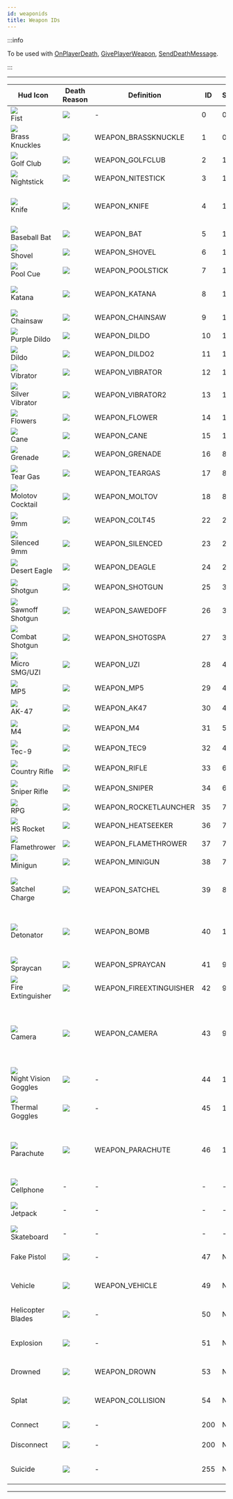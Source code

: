 ```yaml
---
id: weaponids
title: Weapon IDs
---
```


:::info

To be used with [OnPlayerDeath](../callbacks/OnPlayerDeath), [GivePlayerWeapon](../functions/GivePlayerWeapon), [SendDeathMessage](../functions/SendDeathMessage).

:::

---

| Hud Icon                                                           | Death Reason                                       | Definition              | ID  | Slot | Model | Notes                                                                                                            |
| ------------------------------------------------------------------ | -------------------------------------------------- | ----------------------- | --- | ---- | ----- | ---------------------------------------------------------------------------------------------------------------- |
| ![](/images/hudIcons/fist.png)<br/>Fist                            | ![](/images/deathIcons/death-fist.gif)             | -                       | 0   | 0    | -     | -                                                                                                                |
| ![](/images/hudIcons/brassKnuckles.png)<br/>Brass Knuckles         | ![](/images/deathIcons/death-brassKnuckles.gif)    | WEAPON_BRASSKNUCKLE     | 1   | 0    | 331   | -                                                                                                                |
| ![](/images/hudIcons/golfClub.png)<br/>Golf Club                   | ![](/images/deathIcons/death-golfClub.gif)         | WEAPON_GOLFCLUB         | 2   | 1    | 333   | -                                                                                                                |
| ![](/images/hudIcons/nightStick.png)<br/>Nightstick                | ![](/images/deathIcons/death-nightstick.gif)       | WEAPON_NITESTICK        | 3   | 1    | 334   | -                                                                                                                |
| ![](/images/hudIcons/knife.png)<br/>Knife                          | ![](/images/deathIcons/death-knife.gif)            | WEAPON_KNIFE            | 4   | 1    | 335   | Can de-sync players when their throat is cut (they appear dead to other players)                                 |
| ![](/images/hudIcons/baseballBat.png)<br/>Baseball Bat             | ![](/images/deathIcons/death-baseballBat.gif)      | WEAPON_BAT              | 5   | 1    | 336   | -                                                                                                                |
| ![](/images/hudIcons/shovel.png)<br/>Shovel                        | ![](/images/deathIcons/death-shovel.gif)           | WEAPON_SHOVEL           | 6   | 1    | 337   | -                                                                                                                |
| ![](/images/hudIcons/poolCue.png)<br/>Pool Cue                     | ![](/images/deathIcons/death-poolCue.gif)          | WEAPON_POOLSTICK        | 7   | 1    | 338   | -                                                                                                                |
| ![](/images/hudIcons/katana.png)<br/>Katana                        | ![](/images/deathIcons/death-katana.gif)           | WEAPON_KATANA           | 8   | 1    | 339   | Can not decapitate players (like in single-player)                                                               |
| ![](/images/hudIcons/chainsaw.png)<br/>Chainsaw                    | ![](/images/deathIcons/death-chainsaw.gif)         | WEAPON_CHAINSAW         | 9   | 1    | 341   | -                                                                                                                |
| ![](/images/hudIcons/purpleDildo.png)<br/>Purple Dildo             | ![](/images/deathIcons/death-purpleDildo.gif)      | WEAPON_DILDO            | 10  | 10   | 321   | -                                                                                                                |
| ![](/images/hudIcons/dildo.png)<br/>Dildo                          | ![](/images/deathIcons/death-dildo.gif)            | WEAPON_DILDO2           | 11  | 10   | 322   | -                                                                                                                |
| ![](/images/hudIcons/vibrator.png)<br/>Vibrator                    | ![](/images/deathIcons/death-vibrator.gif)         | WEAPON_VIBRATOR         | 12  | 10   | 323   | -                                                                                                                |
| ![](/images/hudIcons/silverVibrator.png)<br/>Silver Vibrator       | ![](/images/deathIcons/death-silverVibrator.gif)   | WEAPON_VIBRATOR2        | 13  | 10   | 324   | -                                                                                                                |
| ![](/images/hudIcons/flowers.png)<br/>Flowers                      | ![](/images/deathIcons/death-flowers.gif)          | WEAPON_FLOWER           | 14  | 10   | 325   | -                                                                                                                |
| ![](/images/hudIcons/cane.png)<br/>Cane                            | ![](/images/deathIcons/death-cane.gif)             | WEAPON_CANE             | 15  | 10   | 326   | -                                                                                                                |
| ![](/images/hudIcons/grenade.png)<br/>Grenade                      | ![](/images/deathIcons/death-grenade.gif)          | WEAPON_GRENADE          | 16  | 8    | 342   | Does not produce fire                                                                                            |
| ![](/images/hudIcons/tearGas.png)<br/>Tear Gas                     | ![](/images/deathIcons/death-tearGas.gif)          | WEAPON_TEARGAS          | 17  | 8    | 343   | The coughing effect is disabled in SA-MP                                                                         |
| ![](/images/hudIcons/molotovCocktail.png)<br/>Molotov Cocktail     | ![](/images/deathIcons/death-molotovCocktail.gif)  | WEAPON_MOLTOV           | 18  | 8    | 344   | Produces fire                                                                                                    |
| ![](/images/hudIcons/9mm.png)<br/>9mm                              | ![](/images/deathIcons/death-9mm.gif)              | WEAPON_COLT45           | 22  | 2    | 346   | Skill can be set with [SetPlayerSkillLevel](../functions/SetplayerSkillLevel)                                    |
| ![](/images/hudIcons/silenced9mm.png)<br/>Silenced 9mm             | ![](/images/deathIcons/death-silenced9mm.gif)      | WEAPON_SILENCED         | 23  | 2    | 347   | Skill can be set with [SetPlayerSkillLevel](../functions/SetplayerSkillLevel)                                    |
| ![](/images/hudIcons/desertEagle.png)<br/>Desert Eagle             | ![](/images/deathIcons/death-desertEagle.gif)      | WEAPON_DEAGLE           | 24  | 2    | 348   | Skill can be set with [SetPlayerSkillLevel](../functions/SetplayerSkillLevel)                                    |
| ![](/images/hudIcons/shotgun.png)<br/>Shotgun                      | ![](/images/deathIcons/death-shotgun.gif)          | WEAPON_SHOTGUN          | 25  | 3    | 349   | Skill can be set with [SetPlayerSkillLevel](../functions/SetplayerSkillLevel)                                    |
| ![](/images/hudIcons/sawnoffShotgun.png)<br/>Sawnoff Shotgun       | ![](/images/deathIcons/death-sawnoffShotgun.gif)   | WEAPON_SAWEDOFF         | 26  | 3    | 350   | Skill can be set with [SetPlayerSkillLevel](../functions/SetplayerSkillLevel)                                    |
| ![](/images/hudIcons/combatShotgun.png)<br/>Combat Shotgun         | ![](/images/deathIcons/death-combatShotgun.gif)    | WEAPON_SHOTGSPA         | 27  | 3    | 351   | Skill can be set with [SetPlayerSkillLevel](../functions/SetplayerSkillLevel)                                    |
| ![](/images/hudIcons/microSMG-Uzi.png)<br/>Micro SMG/UZI           | ![](/images/deathIcons/death-microSMG-Uzi.gif)     | WEAPON_UZI              | 28  | 4    | 352   | Skill can be set with [SetPlayerSkillLevel](../functions/SetplayerSkillLevel)                                    |
| ![](/images/hudIcons/mp5.png)<br/>MP5                              | ![](/images/deathIcons/death-mp5.gif)              | WEAPON_MP5              | 29  | 4    | 353   | Skill can be set with [SetPlayerSkillLevel](../functions/SetplayerSkillLevel)                                    |
| ![](/images/hudIcons/ak47.png)<br/>AK-47                           | ![](/images/deathIcons/death-ak47.gif)             | WEAPON_AK47             | 30  | 4    | 355   | Skill can be set with [SetPlayerSkillLevel](../functions/SetplayerSkillLevel)                                    |
| ![](/images/hudIcons/m4.png)<br/>M4                                | ![](/images/deathIcons/death-m4.gif)               | WEAPON_M4               | 31  | 5    | 356   | Skill can be set with [SetPlayerSkillLevel](../functions/SetplayerSkillLevel)                                    |
| ![](/images/hudIcons/tec9.png)<br/>Tec-9                           | ![](/images/deathIcons/death-tec9.gif)             | WEAPON_TEC9             | 32  | 4    | 372   | Skill can be set with [SetPlayerSkillLevel](../functions/SetplayerSkillLevel)                                    |
| ![](/images/hudIcons/countryRifle.png)<br/>Country Rifle           | ![](/images/deathIcons/death-countryRifle.gif)     | WEAPON_RIFLE            | 33  | 6    | 357   | Skill can be set with [SetPlayerSkillLevel](../functions/SetplayerSkillLevel)                                    |
| ![](/images/hudIcons/sniperRifle.png)<br/>Sniper Rifle             | ![](/images/deathIcons/death-sniperRifle.gif)      | WEAPON_SNIPER           | 34  | 6    | 358   | Skill can be set with [SetPlayerSkillLevel](../functions/SetplayerSkillLevel)                                    |
| ![](/images/hudIcons/rpg.png)<br/>RPG                              | ![](/images/deathIcons/death-rpg.gif)              | WEAPON_ROCKETLAUNCHER   | 35  | 7    | 359   | -                                                                                                                |
| ![](/images/hudIcons/hsRocket.png)<br/>HS Rocket                   | ![](/images/deathIcons/death-hsRocket.gif)         | WEAPON_HEATSEEKER       | 36  | 7    | 360   | Lock-on is not synced                                                                                            |
| ![](/images/hudIcons/flamethrower.png)<br/>Flamethrower            | ![](/images/deathIcons/death-flamethrower.gif)     | WEAPON_FLAMETHROWER     | 37  | 7    | 361   | -                                                                                                                |
| ![](/images/hudIcons/minigun.png)<br/>Minigun                      | ![](/images/deathIcons/death-minigun.gif)          | WEAPON_MINIGUN          | 38  | 7    | 362   | -                                                                                                                |
| ![](/images/hudIcons/satchelCharge.png)<br/>Satchel Charge         | ![](/images/deathIcons/death-satchelCharge.gif)    | WEAPON_SATCHEL          | 39  | 8    | 363   | Only synced for players that were streamed-in when the satchels were thrown                                      |
| ![](/images/hudIcons/detonator.png)<br/>Detonator                  | ![](/images/deathIcons/death-detonator.gif)        | WEAPON_BOMB             | 40  | 12   | 364   | Given automatically when players throw a satchel charge (omit from anti-cheat checks)                            |
| ![](/images/hudIcons/sprayCan.png)<br/>Spraycan                    | ![](/images/deathIcons/death-sprayCan.gif)         | WEAPON_SPRAYCAN         | 41  | 9    | 365   | Players that are sprayed choke                                                                                   |
| ![](/images/hudIcons/fireExtinguisher.png)<br/>Fire Extinguisher   | ![](/images/deathIcons/death-fireExtinguisher.gif) | WEAPON_FIREEXTINGUISHER | 42  | 9    | 366   | Players that are sprayed choke                                                                                   |
| ![](/images/hudIcons/camera.png)<br/>Camera                        | ![](/images/deathIcons/death-camera.gif)           | WEAPON_CAMERA           | 43  | 9    | 367   | Saves photos to player's gallery if enabled via pause menu (My Documents\GTA San Andreas User Files\Gallery)     |
| ![](/images/hudIcons/nightVisGoggles.png)<br/>Night Vision Goggles | ![](/images/deathIcons/death-nightVisGoggles.gif)  | -                       | 44  | 11   | 368   | Visual effects show for all players (fix available)                                                              |
| ![](/images/hudIcons/thermalGoggles.png)<br/>Thermal Goggles       | ![](/images/deathIcons/death-thermalGoggles.gif)   | -                       | 45  | 11   | 369   | Visual effects show for all players (fix available)                                                              |
| ![](/images/hudIcons/parachute.png)<br/>Parachute                  | ![](/images/deathIcons/death-parachute.gif)        | WEAPON_PARACHUTE        | 46  | 11   | 371   | Players will die if teleported while diving with a parachute; Parachutes are given when bailing out of aircraft. |
| ![](/images/hudIcons/cellphone.png)<br/>Cellphone                  | -                                                  | -                       | -   | -    | -     | Cut from the game.                                                                                               |
| ![](/images/hudIcons/jetpack.png)<br/>Jetpack                      | -                                                  | -                       | -   | -    | 370   | Doesn't work as a weapon. See [SetPlayerSpecialAction](../functions/SetPlayerSpecialAction).                     |
| ![](/images/hudIcons/skateboard.png)<br/>Skateboard                | -                                                  | -                       | -   | -    | -     | Cut from the game.                                                                                               |
| Fake Pistol                                                        | ![](/images/deathIcons/death-fakePistol.gif)       | -                       | 47  | N/A  | N/A   | Only a death icon, can not be used in [GivePlayerWeapon](../functions/GivePlayerWeapon) etc.                     |
| Vehicle                                                            | ![](/images/deathIcons/death-vehicle.gif)          | WEAPON_VEHICLE          | 49  | N/A  | N/A   | Only a death icon, can not be used in [GivePlayerWeapon](../functions/GivePlayerWeapon) etc.                     |
| Helicopter Blades                                                  | ![](/images/deathIcons/death-heliBlades.gif)       | -                       | 50  | N/A  | N/A   | Only a death icon, can not be used in [GivePlayerWeapon](../functions/GivePlayerWeapon) etc.                     |
| Explosion                                                          | ![](/images/deathIcons/death-explosion.gif)        | -                       | 51  | N/A  | N/A   | Only a death icon, can not be used in [GivePlayerWeapon](../functions/GivePlayerWeapon) etc.                     |
| Drowned                                                            | ![](/images/deathIcons/death-drowned.gif)          | WEAPON_DROWN            | 53  | N/A  | N/A   | Only a death icon, can not be used in [GivePlayerWeapon](../functions/GivePlayerWeapon) etc.                     |
| Splat                                                              | ![](/images/deathIcons/death-splat.gif)            | WEAPON_COLLISION        | 54  | N/A  | N/A   | Only a death icon, can not be used in [GivePlayerWeapon](../functions/GivePlayerWeapon) etc.                     |
| Connect                                                            | ![](/images/deathIcons/death-connect.gif)          | -                       | 200 | N/A  | N/A   | Only usable in [SendDeathMessage](../functions/SendDeathMessage)                                                 |
| Disconnect                                                         | ![](/images/deathIcons/death-disconnect.gif)       | -                       | 200 | N/A  | N/A   | Only usable in [SendDeathMessage](../functions/SendDeathMessage)                                                 |
| Suicide                                                            | ![](/images/deathIcons/death-suicide.gif)          | -                       | 255 | N/A  | N/A   | Only a death icon, can not be used in [GivePlayerWeapon](../functions/GivePlayerWeapon) etc.                     |

---
